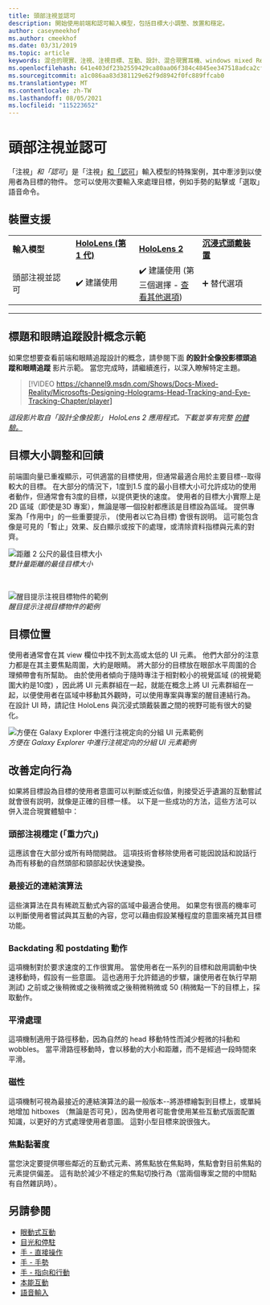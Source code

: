 ```yaml
---
title: 頭部注視並認可
description: 開始使用前端和認可輸入模型，包括目標大小調整、放置和穩定。
author: caseymeekhof
ms.author: cmeekhof
ms.date: 03/31/2019
ms.topic: article
keywords: 混合的現實、注視、注視目標、互動、設計、混合現實耳機、windows mixed Reality 耳機、虛擬實境耳機、HoloLens、MRTK、混合現實工具組、目標、焦點、平滑
ms.openlocfilehash: 641e403df23b2559429ca80aa06f384c4845ee347518adca2cfde1b3dbe874dd
ms.sourcegitcommit: a1c086aa83d381129e62f9d8942f0fc889ffcab0
ms.translationtype: MT
ms.contentlocale: zh-TW
ms.lasthandoff: 08/05/2021
ms.locfileid: "115223652"
---
```

# <a name="head-gaze-and-commit"></a>頭部注視並認可

「注視」_和「認可_」是「注視」[和「認可](gaze-and-commit.md)」輸入模型的特殊案例，其中牽涉到以使用者為目標的物件。 您可以使用次要輸入來處理目標，例如手勢的點擊或「選取」語音命令。 

## <a name="device-support"></a>裝置支援

<table>
    <colgroup>
    <col width="25%" />
    <col width="25%" />
    <col width="25%" />
    <col width="25%" />
    </colgroup>
    <tr>
        <td><strong>輸入模型</strong></td>
        <td><a href="/hololens/hololens1-hardware"><strong>HoloLens (第 1 代)</strong></a></td>
        <td><a href="https://docs.microsoft.com/hololens/hololens2-hardware"><strong>HoloLens 2</strong></td>
        <td><a href="../discover/immersive-headset-hardware-details.md"><strong>沉浸式頭戴裝置</strong></a></td>
    </tr>
     <tr>
        <td>頭部注視並認可</td>
        <td>✔️ 建議使用</td>
        <td>✔️ 建議使用 (第三個選擇 - <a href="interaction-fundamentals.md">查看其他選項</a>)</td>
        <td>➕ 替代選項</td>
    </tr>
</table>

---

## <a name="head-and-eye-tracking-design-concepts-demo"></a>標題和眼睛追蹤設計概念示範

如果您想要查看前端和眼睛追蹤設計的概念，請參閱下面 **的設計全像投影標頭追蹤和眼睛追蹤** 影片示範。 當您完成時，請繼續進行，以深入瞭解特定主題。

> [!VIDEO https://channel9.msdn.com/Shows/Docs-Mixed-Reality/Microsofts-Designing-Holograms-Head-Tracking-and-Eye-Tracking-Chapter/player]

*這段影片取自「設計全像投影」 HoloLens 2 應用程式。下載並享有完整 [的體驗。](https://aka.ms/dhapp)*

## <a name="target-sizing-and-feedback"></a>目標大小調整和回饋

前端圖向量已重複顯示，可供適當的目標使用，但通常最適合用於主要目標--取得較大的目標。 在大部分的情況下，1度到1.5 度的最小目標大小可允許成功的使用者動作，但通常會有3度的目標，以提供更快的速度。 使用者的目標大小實際上是2D 區域（即使是3D 專案），無論是哪一個投射都應該是目標設為區域。 提供專案為「作用中」的一些重要提示， (使用者以它為目標) 會很有説明。 這可能包含像是可見的「暫止」效果、反白顯示或按下的處理，或清除資料指標與元素的對齊。

![距離 2 公尺的最佳目標大小](images/gazetargeting-size-1000px.jpg)<br>
*雙計量距離的最佳目標大小*

<br>

![醒目提示注視目標物件的範例](images/gazetargeting-highlighting-940px.jpg)<br>
*醒目提示注視目標物件的範例*

## <a name="target-placement"></a>目標位置

使用者通常會在其 view 欄位中找不到太高或太低的 UI 元素。 他們大部分的注意力都是在其主要焦點周圍，大約是眼睛。 將大部分的目標放在眼部水平周圍的合理頻帶會有所幫助。 由於使用者傾向于隨時專注于相對較小的視覺區域 (的視覺範圍大約是10度) ，因此將 UI 元素群組在一起，就能在概念上將 UI 元素群組在一起，以便使用者在區域中移動其外觀時，可以使用專案與專案的醒目連結行為。 在設計 UI 時，請記住 HoloLens 與沉浸式頭戴裝置之間的視野可能有很大的變化。

![方便在 Galaxy Explorer 中進行注視定向的分組 UI 元素範例](images/gazetargeting-grouping-1000px.jpg)<br>
*方便在 Galaxy Explorer 中進行注視定向的分組 UI 元素範例*

## <a name="improving-targeting-behaviors"></a>改善定向行為

如果將目標設為目標的使用者意圖可以判斷或近似值，則接受近乎遺漏的互動嘗試就會很有説明，就像是正確的目標一樣。 以下是一些成功的方法，這些方法可以併入混合現實體驗中：

### <a name="head-gaze-stabilization-gravity-wells"></a>頭部注視穩定 (「重力穴」)

這應該會在大部分或所有時間開啟。 這項技術會移除使用者可能因說話和說話行為而有移動的自然頭部和頸部起伏快速變換。

### <a name="closest-link-algorithms"></a>最接近的連結演算法

這些演算法在具有稀疏互動式內容的區域中最適合使用。 如果您有很高的機率可以判斷使用者嘗試與其互動的內容，您可以藉由假設某種程度的意圖來補充其目標功能。

### <a name="backdating-and-postdating-actions"></a>Backdating 和 postdating 動作

這項機制對於要求速度的工作很實用。 當使用者在一系列的目標和啟用調動中快速移動時，假設有一些意圖。 這也適用于允許錯過的步驟，讓使用者在執行早期測試) 之前或之後稍微或之後稍微或之後稍微稍微或 50 (稍微點一下的目標上，採取動作。

### <a name="smoothing"></a>平滑處理

這項機制適用于路徑移動，因為自然的 head 移動特性而減少輕微的抖動和 wobbles。 當平滑路徑移動時，會以移動的大小和距離，而不是經過一段時間來平滑。

### <a name="magnetism"></a>磁性

這項機制可視為最接近的連結演算法的最一般版本--將游標繪製到目標上，或單純地增加 hitboxes （無論是否可見），因為使用者可能會使用某些互動式版面配置知識，以更好的方式處理使用者意圖。 這對小型目標來說很強大。

### <a name="focus-stickiness"></a>焦點黏著度

當您決定要提供哪些鄰近的互動式元素、將焦點放在焦點時，焦點會對目前焦點的元素提供偏差。 這有助於減少不穩定的焦點切換行為（當兩個專案之間的中間點有自然雜訊時）。

## <a name="see-also"></a>另請參閱

* [眼動式互動](eye-gaze-interaction.md)
* [目光和停駐](gaze-and-dwell.md)
* [手 - 直接操作](direct-manipulation.md)
* [手 - 手勢](gaze-and-commit.md#composite-gestures)
* [手 - 指向和行動](point-and-commit.md)
* [本能互動](interaction-fundamentals.md)
* [語音輸入](voice-input.md)